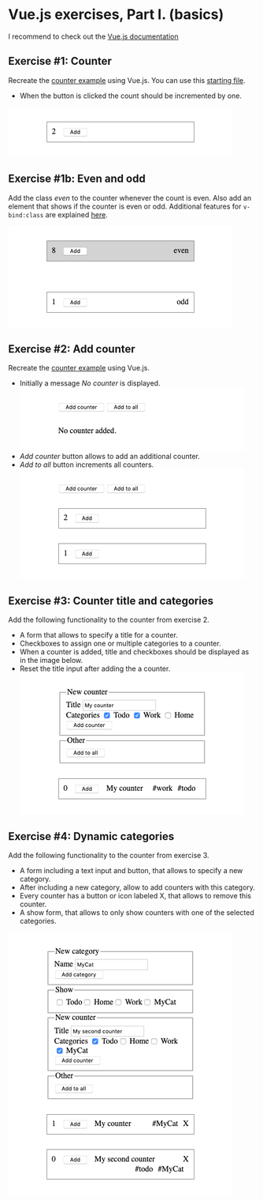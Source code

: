 # Vue.js exercises, Part I. (basics)

I recommend to check out the [Vue.js documentation](https://vuejs.org/v2/guide/)

## Exercise #1: Counter

Recreate the [counter example](../../../examples/js/vue/no_vue/counter.html) using Vue.js. You can use this [starting file](exercise1.html).
  - When the button is clicked the count should be incremented by one. 

![Exercise1](images/exercise1.png)

## Exercise #1b: Even and odd

Add the class *even* to the counter whenever the count is even.
Also add an element that shows if the counter is even or odd.
Additional features for `v-bind:class` are explained [here](https://vuejs.org/v2/guide/class-and-style.html).

![Exercise1b](images/exercise1b_even.png)
![Exercise1b](images/exercise1b_odd.png)

## Exercise #2: Add counter

Recreate the [counter example](../../../examples/js/vue/no_vue/counter_prototype.html) using Vue.js. 
  - Initially a message *No counter* is displayed.
  ![Exercise2](images/exercise2_empty.png)
  - *Add counter* button allows to add an additional counter.
  - *Add to all* button increments all counters.
  ![Exercise2](images/exercise2.png)

## Exercise #3: Counter title and categories

Add the following functionality to the counter from exercise 2.
  - A form that allows to specify a title for a counter.
  - Checkboxes to assign one or multiple categories to a counter.
  - When a counter is added, title and checkboxes should be displayed as in the image below.
  - Reset the title input after adding the a counter.
 ![Exercise3](images/exercise3.png)

 ## Exercise #4: Dynamic categories

Add the following functionality to the counter from exercise 3.
  - A form including a text input and button, that allows to specify a new category.
  - After including a new category, allow to add counters with this category.
  - Every counter has a button or icon labeled X, that allows to remove this counter.
  - A show form, that allows to only show counters with one of the selected categories.

 ![Exercise4](images/exercise4.png)
